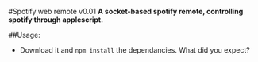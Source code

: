 #Spotify web remote v0.01
**A socket-based spotify remote, controlling spotify through applescript.**

##Usage:
* Download it and `npm install` the dependancies. What did you expect?

